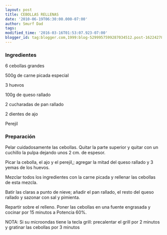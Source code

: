 ```yaml
---
layout: post
title: CEBOLLAS RELLENAS
date: '2010-06-19T06:30:00.000-07:00'
author: Smurf Dad
tags: 
modified_time: '2016-03-16T01:53:07.923-07:00'
blogger_id: tag:blogger.com,1999:blog-5299957599287034512.post-1622427887942841164
---
```


<h3>Ingredientes</h3>

6 cebollas grandes

500g de carne picada especial

3 huevos

100g de queso rallado

2 cucharadas de pan rallado

2 dientes de ajo

Perejil

<h3>Preparación</h3>

Pelar cuidadosamente las cebollas. Quitar la parte superior y quitar con un cuchillo la pulpa dejando unos 2 cm. de espesor.

Picar la cebolla, el ajo y el perejil,; agregar la mitad del queso rallado y 3 yemas de los huevos.

Mezclar todos los ingredientes con la carne picada y rellenar las cebollas de esta mezcla.

Batir las claras a punto de nieve; añadir el pan rallado, el resto del queso rallado y sazonar con sal y pimienta.

Repartir sobre el relleno. Poner las cebollas en una fuente engrasada y cocinar por 15 minutos a Potencia 60%.

NOTA: Si su microondas tiene la tecla grill: precalentar el grill por 2 minutos y gratinar las cebollas por 3 minutos


